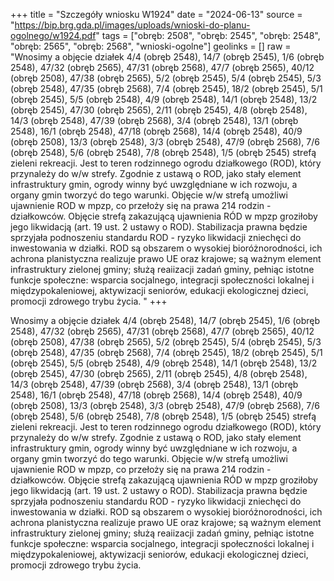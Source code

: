 +++
title = "Szczegóły wniosku W1924"
date = "2024-06-13"
source = "https://bip.brg.gda.pl/images/uploads/wnioski-do-planu-ogolnego/w1924.pdf"
tags = ["obręb: 2508", "obręb: 2545", "obręb: 2548", "obręb: 2565", "obręb: 2568", "wnioski-ogolne"]
geolinks = []
raw = "Wnosimy a objęcie działek 4/4 (obręb 2548), 14/7 (obręb 2545), 1/6 (obręb 2548), 47/32 (obręb 2565), 47/31 (obręb 2568), 47/7 (obręb 2565), 40/12 (obręb 2508), 47/38 (obręb 2565), 5/2 (obręb 2545), 5/4 (obręb 2545), 5/3 (obręb 2548), 47/35 (obręb 2568), 7/4 (obręb 2545), 18/2 (obręb 2545), 5/1 (obręb 2545), 5/5 (obręb 2548), 4/9 (obręb 2548), 14/1 (obręb 2548), 13/2 (obręb 2545), 47/30 (obręb 2565), 2/11 (obręb 2545), 4/8 (obręb 2548), 14/3 (obręb 2548), 47/39 (obręb 2568), 3/4 (obręb 2548), 13/1 (obręb 2548), 16/1 (obręb 2548), 47/18 (obręb 2568), 14/4 (obręb 2548), 40/9 (obręb 2508), 13/3 (obręb 2548), 3/3 (obręb 2548), 47/9 (obręb 2568), 7/6 (obręb 2548), 5/6 (obręb 2548), 7/8 (obręb 2548), 1/5 (obręb 2545) strefą zieleni  rekreacji. Jest to teren rodzinnego ogrodu działkowego (ROD), który przynależy do w/w strefy. Zgodnie z ustawą o ROD, jako stały element infrastruktury gmin, ogrody winny być uwzględniane w ich rozwoju, a organy gmin tworzyć do tego warunki. Objęcie w/w strefą umożliwi ujawnienie ROD w mpzp, co przełoży się na prawa 214 rodzin - działkowców. Objęcie strefą zakazującą ujawnienia RÓD w mpzp groziłoby jego likwidacją (art. 19 ust. 2 ustawy o ROD). Stabilizacja prawna będzie sprzyjała podnoszeniu standardu ROD - ryzyko likwidacji zniechęci do inwestowania w działki. ROD są obszarem o wysokiej bioróżnorodności, ich achrona planistyczna realizuje prawo UE oraz krajowe; są ważnym element infrastruktury zielonej gminy; służą reaiizacji zadań gminy, pełniąc istotne funkcje społeczne: wsparcia socjalnego, integracji społeczności lokalnej i międzypokaleniowej, aktywizacji seniorów, edukacji ekologicznej dzieci, promocji zdrowego trybu życia. "
+++

Wnosimy a objęcie działek 4/4 (obręb 2548), 14/7 (obręb 2545), 1/6 (obręb 2548), 47/32 (obręb
2565), 47/31 (obręb 2568), 47/7 (obręb 2565), 40/12 (obręb 2508), 47/38 (obręb 2565), 5/2 (obręb 2545), 5/4
(obręb 2545), 5/3 (obręb 2548), 47/35 (obręb 2568), 7/4 (obręb 2545), 18/2 (obręb 2545), 5/1 (obręb 2545), 5/5
(obręb 2548), 4/9 (obręb 2548), 14/1 (obręb 2548), 13/2 (obręb 2545), 47/30 (obręb 2565), 2/11 (obręb 2545),
4/8 (obręb 2548), 14/3 (obręb 2548), 47/39 (obręb 2568), 3/4 (obręb 2548), 13/1 (obręb 2548), 16/1 (obręb
2548), 47/18 (obręb 2568), 14/4 (obręb 2548), 40/9 (obręb 2508), 13/3 (obręb 2548), 3/3 (obręb 2548), 47/9
(obręb 2568), 7/6 (obręb 2548), 5/6 (obręb 2548), 7/8 (obręb 2548), 1/5 (obręb 2545) strefą zieleni  rekreacji.
Jest to teren rodzinnego ogrodu działkowego (ROD), który przynależy do w/w strefy. Zgodnie z ustawą o ROD,
jako stały element infrastruktury gmin, ogrody winny być uwzględniane w ich rozwoju, a organy gmin tworzyć do
tego warunki. Objęcie w/w strefą umożliwi ujawnienie ROD w mpzp, co przełoży się na prawa 214 rodzin -
działkowców. Objęcie strefą zakazującą ujawnienia RÓD w mpzp groziłoby jego likwidacją (art. 19 ust. 2 ustawy o
ROD). Stabilizacja prawna będzie sprzyjała podnoszeniu standardu ROD - ryzyko likwidacji zniechęci do
inwestowania w działki. ROD są obszarem o wysokiej bioróżnorodności, ich achrona planistyczna realizuje prawo
UE oraz krajowe; są ważnym element infrastruktury zielonej gminy; służą reaiizacji zadań gminy, pełniąc istotne
funkcje społeczne: wsparcia socjalnego, integracji społeczności lokalnej i międzypokaleniowej, aktywizacji
seniorów, edukacji ekologicznej dzieci, promocji zdrowego trybu życia.



